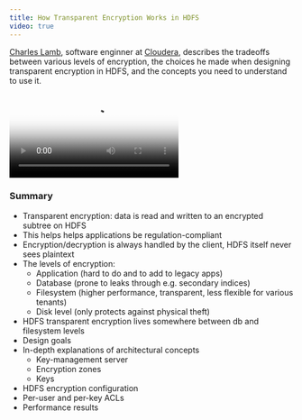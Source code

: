 ```yaml
---
title: How Transparent Encryption Works in HDFS
video: true
---
```


[Charles Lamb](https://www.linkedin.com/pub/charles-lamb/0/49a/694),
software enginner at
[Cloudera](http://www.cloudera.com/content/cloudera/en/home.html),
describes the tradeoffs between various levels of encryption, the
choices he made when designing transparent encryption in HDFS, and
the concepts you need to understand to use it.


<div class="flowplayer" data-embed="false">
  <video type="video/mp4"
         src="http://player.vimeo.com/external/120274127.hd.mp4?s=3d80990f0d19452f2133316671a594f2"
         poster="https://i.vimeocdn.com/video/508061204.jpg?mw=700"
  ></video>
</div>

### Summary

* Transparent encryption: data is read and written to an encrypted subtree on HDFS
* This helps helps applications be regulation-compliant
* Encryption/decryption is always handled by the client, HDFS itself never sees plaintext
* The levels of encryption:
    * Application (hard to do and to add to legacy apps)
    * Database (prone to leaks through e.g. secondary indices)
    * Filesystem (higher performance, transparent, less flexible for various tenants)
    * Disk level (only protects against physical theft)
* HDFS transparent encryption lives somewhere between db and filesystem levels
* Design goals
* In-depth explanations of architectural concepts
    * Key-management server
    * Encryption zones
    * Keys
* HDFS encryption configuration
* Per-user and per-key ACLs
* Performance results
